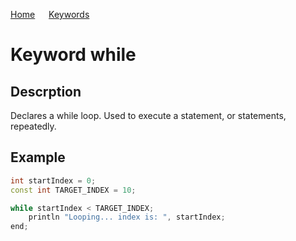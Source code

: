 [Home](https://puckowski.github.io/concert/) <span>&emsp;</span> [Keywords](https://puckowski.github.io/concert/keywords.html)

# Keyword while

## Descrption

Declares a while loop. Used to execute a statement, or statements, repeatedly.

## Example

```cpp
int startIndex = 0;
const int TARGET_INDEX = 10;

while startIndex < TARGET_INDEX;
    println "Looping... index is: ", startIndex;
end;
```

